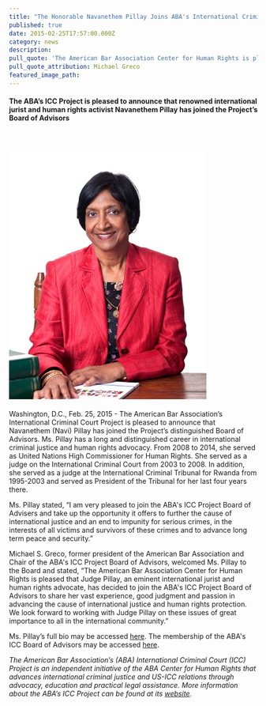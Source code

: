 ```yaml
---
title: "The Honorable Navanethem Pillay Joins ABA's International Criminal Court Project Board of Advisors"
published: true
date: 2015-02-25T17:57:00.000Z
category: news
description:
pull_quote: 'The American Bar Association Center for Human Rights is pleased that Judge Pillay, an eminent international jurist and human rights advocate, has decided to join the ABA-ICC Project Board of Advisors to share her vast experience, good judgment and passion in advancing the cause of interational justice and human rights protection.'
pull_quote_attribution: Michael Greco
featured_image_path:
---
```



#### The ABA’s ICC Project is pleased to announce that renowned international jurist and human rights activist Navanethem Pillay has joined the Project’s Board of Advisors

#### &nbsp;

#### ![](/uploads/1434905799265_pillay-400x504.jpg)

Washington, D.C., Feb. 25, 2015 - The American Bar Association’s International Criminal Court Project is pleased to announce that Navanethem (Navi) Pillay has joined the Project’s distinguished Board of Advisors. Ms. Pillay has a long and distinguished career in international criminal justice and human rights advocacy. From 2008 to 2014, she served as United Nations High Commissioner for Human Rights. She served as a judge on the International Criminal Court from 2003 to 2008. In addition, she served as a judge at the International Criminal Tribunal for Rwanda from 1995-2003 and served as President of the Tribunal for her last four years there.

Ms. Pillay stated, “I am very pleased to join the ABA's ICC Project Board of Advisers and take up the opportunity it offers to further the cause of international justice and an end to impunity for serious crimes, in the interests of all victims and survivors of these crimes and to advance long term peace and security.”

Michael S. Greco, former president of the American Bar Association and Chair of the ABA's ICC Project Board of Advisors, welcomed Ms. Pillay to the Board and stated, “The American Bar Association Center for Human Rights is pleased that Judge Pillay, an eminent international jurist and human rights advocate, has decided to join the ABA's ICC Project Board of Advisors to share her vast experience, good judgment and passion in advancing the cause of international justice and human rights protection. We look forward to working with Judge Pillay on these issues of great importance to all in the international community.”

Ms. Pillay’s full bio may be accessed [here](http://www.ohchr.org/EN/AboutUs/Pages/NaviPillay.aspx/). The membership of the ABA's ICC Board of Advisors may be accessed [here](http://www.aba-icc.org/the-aba-icc-project/board-of-advisors/).

*The American Bar Association’s (ABA) International Criminal Court (ICC) Project is an independent initiative of the ABA Center for Human Rights that advances international criminal justice and US-ICC relations through advocacy, education and practical legal assistance. More information about the ABA’s ICC Project can be found at its [website](http://www.aba-icc.org/).*